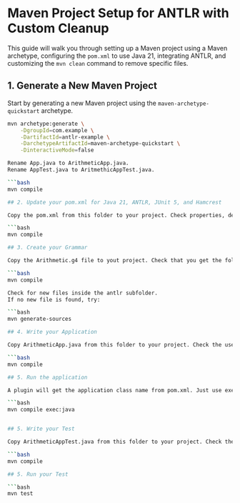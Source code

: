 # Maven Project Setup for ANTLR with Custom Cleanup

This guide will walk you through setting up a Maven project using a Maven archetype, configuring the `pom.xml` to use Java 21, integrating ANTLR, and customizing the `mvn clean` command to remove specific files.

## 1. Generate a New Maven Project

Start by generating a new Maven project using the `maven-archetype-quickstart` archetype.

```bash
mvn archetype:generate \
    -DgroupId=com.example \
    -DartifactId=antlr-example \
    -DarchetypeArtifactId=maven-archetype-quickstart \
    -DinteractiveMode=false

Rename App.java to ArithmeticApp.java.
Rename AppTest.java to AritmethicAppTest.java.

```bash
mvn compile

## 2. Update your pom.xml for Java 21, ANTLR, JUnit 5, and Hamcrest

Copy the pom.xml from this folder to your project. Check properties, dependencies, plugins, and Java version.

```bash
mvn compile

## 3. Create your Grammar

Copy the Arithmetic.g4 file to yout project. Check that you get the folder name right.

```bash
mvn compile

Check for new files inside the antlr subfolder.
If no new file is found, try:

```bash
mvn generate-sources

## 4. Write your Application

Copy ArithmeticApp.java from this folder to your project. Check the use of lexer and parser.

```bash
mvn compile

## 5. Run the application

A plugin will get the application class name from pom.xml. Just use exec to run the app:

```bash
mvn compile exec:java


## 5. Write your Test

Copy ArithmeticAppTest.java from this folder to your project. Check the use of Hamcrest assertions.

```bash
mvn compile

## 5. Run your Test

```bash
mvn test
